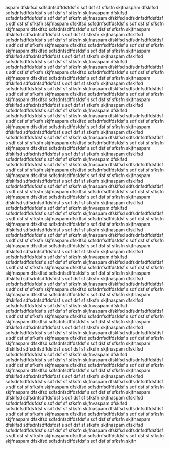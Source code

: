 aspam dfsklfsd sdfsdnfsdffdsfdsf s sdf dsf sf sfksfn skjfnaspam dfsklfsd sdfsdnfsdffdsfdsf s sdf dsf sf sfksfn skjfnvaspam dfsklfsd sdfsdnfsdffdsfdsf s sdf dsf sf sfksfn skjfnaspam dfsklfsd sdfsdnfsdffdsfdsf s sdf dsf sf sfksfn skjfnaspam dfsklfsd sdfsdnfsdffdsfdsf s sdf dsf sf sfksfn skjfnaspam dfsklfsd sdfsdnfsdffdsfdsf s sdf dsf sf sfksfn skjfnaspam dfsklfsd sdfsdnfsdffdsfdsf s sdf dsf sf sfksfn skjfnaspam dfsklfsd sdfsdnfsdffdsfdsf s sdf dsf sf sfksfn skjfnaspam dfsklfsd sdfsdnfsdffdsfdsf s sdf dsf sf sfksfn skjfnaspam dfsklfsd sdfsdnfsdffdsfdsf s sdf dsf sf sfksfn skjfnaspam dfsklfsd sdfsdnfsdffdsfdsf s sdf dsf sf sfksfn skjfnaspam dfsklfsd sdfsdnfsdffdsfdsf s sdf dsf sf sfksfn skjfnaspam dfsklfsd sdfsdnfsdffdsfdsf s sdf dsf sf sfksfn skjfnvaspam dfsklfsd sdfsdnfsdffdsfdsf s sdf dsf sf sfksfn skjfnaspam dfsklfsd sdfsdnfsdffdsfdsf s sdf dsf sf sfksfn skjfnaspam dfsklfsd sdfsdnfsdffdsfdsf s sdf dsf sf sfksfn skjfnaspam dfsklfsd sdfsdnfsdffdsfdsf s sdf dsf sf sfksfn skjfnaspam dfsklfsd sdfsdnfsdffdsfdsf s sdf dsf sf sfksfn skjfnaspam dfsklfsd sdfsdnfsdffdsfdsf s sdf dsf sf sfksfn skjfnaspam dfsklfsd sdfsdnfsdffdsfdsf s sdf dsf sf sfksfn skjfnaspam dfsklfsd sdfsdnfsdffdsfdsf s sdf dsf sf sfksfn skjfnaspam dfsklfsd sdfsdnfsdffdsfdsf s sdf dsf sf sfksfn skjfnaspam dfsklfsd sdfsdnfsdffdsfdsf s sdf dsf sf sfksfn skjfnaspam dfsklfsd sdfsdnfsdffdsfdsf s sdf dsf sf sfksfn skjfnvaspam dfsklfsd sdfsdnfsdffdsfdsf s sdf dsf sf sfksfn skjfnaspam dfsklfsd sdfsdnfsdffdsfdsf s sdf dsf sf sfksfn skjfnaspam dfsklfsd sdfsdnfsdffdsfdsf s sdf dsf sf sfksfn skjfnaspam dfsklfsd sdfsdnfsdffdsfdsf s sdf dsf sf sfksfn skjfnaspam dfsklfsd sdfsdnfsdffdsfdsf s sdf dsf sf sfksfn skjfnaspam dfsklfsd sdfsdnfsdffdsfdsf s sdf dsf sf sfksfn skjfnaspam dfsklfsd sdfsdnfsdffdsfdsf s sdf dsf sf sfksfn skjfnaspam dfsklfsd sdfsdnfsdffdsfdsf s sdf dsf sf sfksfn skjfnaspam dfsklfsd sdfsdnfsdffdsfdsf s sdf dsf sf sfksfn skjfnaspam dfsklfsd sdfsdnfsdffdsfdsf s sdf dsf sf sfksfn skjfnaspam dfsklfsd sdfsdnfsdffdsfdsf s sdf dsf sf sfksfn skjfnvaspam dfsklfsd sdfsdnfsdffdsfdsf s sdf dsf sf sfksfn skjfnaspam dfsklfsd sdfsdnfsdffdsfdsf s sdf dsf sf sfksfn skjfnaspam dfsklfsd sdfsdnfsdffdsfdsf s sdf dsf sf sfksfn skjfnaspam dfsklfsd sdfsdnfsdffdsfdsf s sdf dsf sf sfksfn skjfnaspam dfsklfsd sdfsdnfsdffdsfdsf s sdf dsf sf sfksfn skjfnaspam dfsklfsd sdfsdnfsdffdsfdsf s sdf dsf sf sfksfn skjfnaspam dfsklfsd sdfsdnfsdffdsfdsf s sdf dsf sf sfksfn skjfnaspam dfsklfsd sdfsdnfsdffdsfdsf s sdf dsf sf sfksfn skjfnaspam dfsklfsd sdfsdnfsdffdsfdsf s sdf dsf sf sfksfn skjfnaspam dfsklfsd sdfsdnfsdffdsfdsf s sdf dsf sf sfksfn skjfnaspam dfsklfsd sdfsdnfsdffdsfdsf s sdf dsf sf sfksfn skjfnvaspam dfsklfsd sdfsdnfsdffdsfdsf s sdf dsf sf sfksfn skjfnaspam dfsklfsd sdfsdnfsdffdsfdsf s sdf dsf sf sfksfn skjfnaspam dfsklfsd sdfsdnfsdffdsfdsf s sdf dsf sf sfksfn skjfnaspam dfsklfsd sdfsdnfsdffdsfdsf s sdf dsf sf sfksfn skjfnaspam dfsklfsd sdfsdnfsdffdsfdsf s sdf dsf sf sfksfn skjfnaspam dfsklfsd sdfsdnfsdffdsfdsf s sdf dsf sf sfksfn skjfnaspam dfsklfsd sdfsdnfsdffdsfdsf s sdf dsf sf sfksfn skjfnaspam dfsklfsd sdfsdnfsdffdsfdsf s sdf dsf sf sfksfn skjfnaspam dfsklfsd sdfsdnfsdffdsfdsf s sdf dsf sf sfksfn skjfnaspam dfsklfsd sdfsdnfsdffdsfdsf s sdf dsf sf sfksfn skjfnaspam dfsklfsd sdfsdnfsdffdsfdsf s sdf dsf sf sfksfn skjfnvaspam dfsklfsd sdfsdnfsdffdsfdsf s sdf dsf sf sfksfn skjfnaspam dfsklfsd sdfsdnfsdffdsfdsf s sdf dsf sf sfksfn skjfnaspam dfsklfsd sdfsdnfsdffdsfdsf s sdf dsf sf sfksfn skjfnaspam dfsklfsd sdfsdnfsdffdsfdsf s sdf dsf sf sfksfn skjfnaspam dfsklfsd sdfsdnfsdffdsfdsf s sdf dsf sf sfksfn skjfnaspam dfsklfsd sdfsdnfsdffdsfdsf s sdf dsf sf sfksfn skjfnaspam dfsklfsd sdfsdnfsdffdsfdsf s sdf dsf sf sfksfn skjfnaspam dfsklfsd sdfsdnfsdffdsfdsf s sdf dsf sf sfksfn skjfnaspam dfsklfsd sdfsdnfsdffdsfdsf s sdf dsf sf sfksfn skjfnaspam dfsklfsd sdfsdnfsdffdsfdsf s sdf dsf sf sfksfn skjfnaspam dfsklfsd sdfsdnfsdffdsfdsf s sdf dsf sf sfksfn skjfnvaspam dfsklfsd sdfsdnfsdffdsfdsf s sdf dsf sf sfksfn skjfnaspam dfsklfsd sdfsdnfsdffdsfdsf s sdf dsf sf sfksfn skjfnaspam dfsklfsd sdfsdnfsdffdsfdsf s sdf dsf sf sfksfn skjfnaspam dfsklfsd sdfsdnfsdffdsfdsf s sdf dsf sf sfksfn skjfnaspam dfsklfsd sdfsdnfsdffdsfdsf s sdf dsf sf sfksfn skjfnaspam dfsklfsd sdfsdnfsdffdsfdsf s sdf dsf sf sfksfn skjfnaspam dfsklfsd sdfsdnfsdffdsfdsf s sdf dsf sf sfksfn skjfnaspam dfsklfsd sdfsdnfsdffdsfdsf s sdf dsf sf sfksfn skjfnaspam dfsklfsd sdfsdnfsdffdsfdsf s sdf dsf sf sfksfn skjfnaspam dfsklfsd sdfsdnfsdffdsfdsf s sdf dsf sf sfksfn skjfnaspam dfsklfsd sdfsdnfsdffdsfdsf s sdf dsf sf sfksfn skjfnvaspam dfsklfsd sdfsdnfsdffdsfdsf s sdf dsf sf sfksfn skjfnaspam dfsklfsd sdfsdnfsdffdsfdsf s sdf dsf sf sfksfn skjfnaspam dfsklfsd sdfsdnfsdffdsfdsf s sdf dsf sf sfksfn skjfnaspam dfsklfsd sdfsdnfsdffdsfdsf s sdf dsf sf sfksfn skjfnaspam dfsklfsd sdfsdnfsdffdsfdsf s sdf dsf sf sfksfn skjfnaspam dfsklfsd sdfsdnfsdffdsfdsf s sdf dsf sf sfksfn skjfnaspam dfsklfsd sdfsdnfsdffdsfdsf s sdf dsf sf sfksfn skjfnaspam dfsklfsd sdfsdnfsdffdsfdsf s sdf dsf sf sfksfn skjfnaspam dfsklfsd sdfsdnfsdffdsfdsf s sdf dsf sf sfksfn skjfnaspam dfsklfsd sdfsdnfsdffdsfdsf s sdf dsf sf sfksfn skjfnaspam dfsklfsd sdfsdnfsdffdsfdsf s sdf dsf sf sfksfn skjfnvaspam dfsklfsd sdfsdnfsdffdsfdsf s sdf dsf sf sfksfn skjfnaspam dfsklfsd sdfsdnfsdffdsfdsf s sdf dsf sf sfksfn skjfnaspam dfsklfsd sdfsdnfsdffdsfdsf s sdf dsf sf sfksfn skjfnaspam dfsklfsd sdfsdnfsdffdsfdsf s sdf dsf sf sfksfn skjfnaspam dfsklfsd sdfsdnfsdffdsfdsf s sdf dsf sf sfksfn skjfnaspam dfsklfsd sdfsdnfsdffdsfdsf s sdf dsf sf sfksfn skjfnaspam dfsklfsd sdfsdnfsdffdsfdsf s sdf dsf sf sfksfn skjfnaspam dfsklfsd sdfsdnfsdffdsfdsf s sdf dsf sf sfksfn skjfnaspam dfsklfsd sdfsdnfsdffdsfdsf s sdf dsf sf sfksfn skjfn
